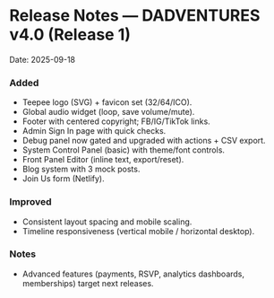 # Release Notes — DADVENTURES v4.0 (Release 1)
Date: 2025-09-18

### Added
- Teepee logo (SVG) + favicon set (32/64/ICO).
- Global audio widget (loop, save volume/mute).
- Footer with centered copyright; FB/IG/TikTok links.
- Admin Sign In page with quick checks.
- Debug panel now gated and upgraded with actions + CSV export.
- System Control Panel (basic) with theme/font controls.
- Front Panel Editor (inline text, export/reset).
- Blog system with 3 mock posts.
- Join Us form (Netlify).

### Improved
- Consistent layout spacing and mobile scaling.
- Timeline responsiveness (vertical mobile / horizontal desktop).

### Notes
- Advanced features (payments, RSVP, analytics dashboards, memberships) target next releases.
